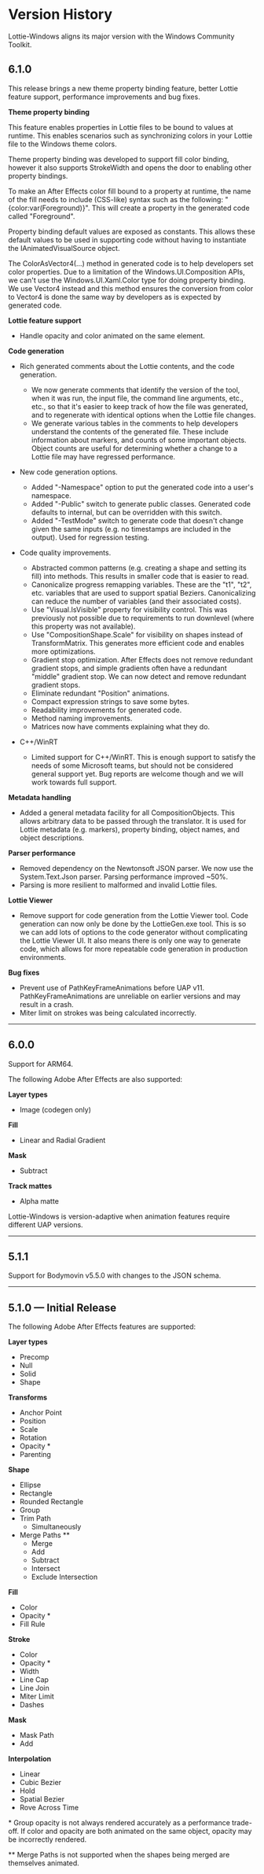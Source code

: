 # Version History

Lottie-Windows aligns its major version with the Windows Community Toolkit.

## 6.1.0
This release brings a new theme property binding feature, better Lottie feature support, performance improvements and bug fixes.

**Theme property binding**

This feature enables properties in Lottie files to be bound to values at runtime. This enables scenarios such as synchronizing colors in your Lottie file to the Windows theme colors.

Theme property binding was developed to support fill color binding, however it also supports StrokeWidth and opens the door to enabling other property bindings.

To make an After Effects color fill bound to a property at runtime, the name of the fill needs to include (CSS-like) syntax such as the following: "{color:var(Foreground)}". This will create a property in the generated code called "Foreground".

Property binding default values are exposed as constants. This allows these default values to be used in supporting code without having to instantiate the IAnimatedVisualSource object.

The ColorAsVector4(…) method in generated code is to help developers set color properties. Due to a limitation of the Windows.UI.Composition APIs, we can't use the Windows.UI.Xaml.Color type for doing property binding. We use Vector4 instead and this method ensures the conversion from color to Vector4 is done the same way by developers as is expected by generated code.

**Lottie feature support**
* Handle opacity and color animated on the same element.

**Code generation**
* Rich generated comments about the Lottie contents, and the code generation.
    * We now generate comments that identify the version of the tool, when it was run, the input file, the command line arguments, etc., etc., so that it's easier to keep track of how the file was generated, and to regenerate with identical options when the Lottie file changes.
    * We generate various tables in the comments to help developers understand the contents of the generated file. These include information about markers, and counts of some important objects. Object counts are useful for determining whether a change to a Lottie file may have regressed performance.

* New code generation options.
    * Added "-Namespace" option to put the generated code into a user's namespace.
    * Added "-Public" switch to generate public classes. Generated code defaults to internal, but can be overridden with this switch.
    * Added "-TestMode" switch to generate code that doesn't change given the same inputs (e.g. no timestamps are included in the output). Used for regression testing.

* Code quality improvements.
    * Abstracted common patterns (e.g. creating a shape and setting its fill) into methods. This results in smaller code that is easier to read.
    * Canonicalize progress remapping variables. These are the "t1", "t2", etc. variables that are used to support spatial Beziers. Canonicalizing can reduce the number of variables (and their associated costs).
    * Use "Visual.IsVisible" property for visibility control. This was previously not possible due to requirements to run downlevel (where this property was not available).
    * Use "CompositionShape.Scale" for visibility on shapes instead of TransformMatrix. This generates more efficient code and enables more optimizations.
    * Gradient stop optimization. After Effects does not remove redundant gradient stops, and simple gradients often have a redundant "middle" gradient stop. We can now detect and remove redundant gradient stops.
    * Eliminate redundant "Position" animations.
    * Compact expression strings to save some bytes.
    * Readability improvements for generated code.
    * Method naming improvements.
    * Matrices now have comments explaining what they do.

* C++/WinRT
    * Limited support for C++/WinRT. This is enough support to satisfy the needs of some Microsoft teams, but should not be considered general support yet. Bug reports are welcome though and we will work towards full support.

**Metadata handling**
* Added a general metadata facility for all CompositionObjects. This allows arbitrary data to be passed through the translator. It is used for Lottie metadata (e.g. markers), property binding, object names, and object descriptions.

**Parser performance**
* Removed dependency on the Newtonsoft JSON parser. We now use the System.Text.Json parser. Parsing performance improved ~50%.
* Parsing is more resilient to malformed and invalid Lottie files.

**Lottie Viewer**
* Remove support for code generation from the Lottie Viewer tool. Code generation can now only be done by the LottieGen.exe tool. This is so we can add lots of options to the code generator without complicating the Lottie Viewer UI. It also means there is only one way to generate code, which allows for more repeatable code generation in production environments.

**Bug fixes**
* Prevent use of PathKeyFrameAnimations before UAP v11. PathKeyFrameAnimations are unreliable on earlier versions and may result in a crash.
* Miter limit on strokes was being calculated incorrectly.

---
## 6.0.0

Support for ARM64.

The following Adobe After Effects are also supported:

**Layer types**
* Image (codegen only)

**Fill**
* Linear and Radial Gradient

**Mask**
* Subtract

**Track mattes**
* Alpha matte

Lottie-Windows is version-adaptive when animation features require different UAP versions.

---
## 5.1.1

Support for Bodymovin v5.5.0 with changes to the JSON schema.

---
## 5.1.0 — Initial Release

The following Adobe After Effects features are supported:

**Layer types**
* Precomp
* Null
* Solid
* Shape

**Transforms**
* Anchor Point
* Position
* Scale
* Rotation
* Opacity *
* Parenting

**Shape**
* Ellipse
* Rectangle
* Rounded Rectangle
* Group
* Trim Path
    * Simultaneously
* Merge Paths **
    * Merge
    * Add
    * Subtract
    * Intersect
    * Exclude Intersection

**Fill**
* Color
* Opacity *
* Fill Rule

**Stroke**
* Color
* Opacity *
* Width
* Line Cap
* Line Join
* Miter Limit
* Dashes

**Mask**
* Mask Path
* Add

**Interpolation**
* Linear 
* Cubic Bezier
* Hold
* Spatial Bezier
* Rove Across Time


\* Group opacity is not always rendered accurately as a performance trade-off. If color and opacity are both animated on the same object, opacity may be incorrectly rendered.

\** Merge Paths is not supported when the shapes being merged are themselves animated.
